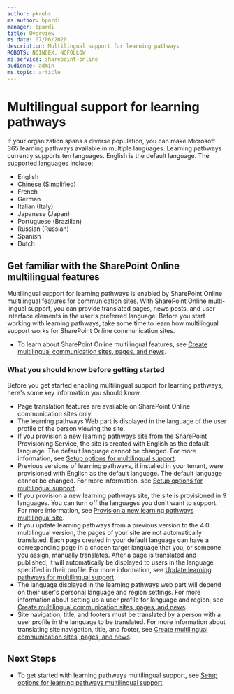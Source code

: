 ```yaml
---
author: pkrebs
ms.author: bpardi
manager: bpardi
title: Overview
ms.date: 07/06/2020
description: Multilingual support for learning pathways
ROBOTS: NOINDEX, NOFOLLOW
ms.service: sharepoint-online
audience: admin
ms.topic: article
---
```


# Multilingual support for learning pathways

If your organization spans a diverse population, you can make Microsoft 365 learning pathways available in multiple languages. Learning pathways currently supports ten languages. English is the default language. The supported languages include:   

- English	 
- Chinese (Simplified)
- French
- German
- Italian (Italy)
- Japanese (Japan)
- Portuguese (Brazilian)
- Russian (Russian)
- Spanish
- Dutch

## Get familiar with the SharePoint Online multilingual features
Multilingual support for learning pathways is enabled by SharePoint Online multilingual features for communication sites.
With SharePoint Online multi-lingual support, you can provide translated pages, news posts, and user interface elements in the user's preferred language. Before you start working with learning pathways, take some time to learn how multilingual support works for SharePoint Online communication sites. 
- To learn about SharePoint Online multilingual features, see [Create multilingual communication sites, pages, and news](https://support.office.com/article/2bb7d610-5453-41c6-a0e8-6f40b3ed750c). 

### What you should know before getting started 
Before you get started enabling multilingual support for learning pathways, here's some key information you should know. 

- Page translation features are available on SharePoint Online communication sites only.
- The learning pathways Web part is displayed in the language of the user profile of the person viewing the site.   
- If you provision a new learning pathways site from the SharePoint Provisioning Service, the site is created with English as the default language. The default language cannot be changed. For more information, see [Setup options for multilingual support](./custom_setupoptions_ml.md).
- Previous versions of learning pathways, if installed in your tenant, were provisioned with English as the default language. The default language cannot be changed. For more information, see [Setup options for multilingual support](./custom_setupoptions_ml.md).
- If you provision a new learning pathways site, the site is provisioned in 9 languages. You can turn off the languages you don't want to support. For more information, see [Provision a new learning pathways multilingual site](./custom_provision_ml.md).  
- If you update learning pathways from a previous version to the 4.0 multilingual version, the pages of your site are not automatically translated. Each page created in your default language can have a corresponding page in a chosen target language that you, or someone you assign, manually translates. After a page is translated and published, it will automatically be displayed to users in the language specified in their profile. For more information, see [Update learning pathways for multilingual support](./custom_update_ml.md). 
- The language displayed in the learning pathways web part will depend on their user's personal language and region settings. For more information about setting up a user profile for language and region, see [Create multilingual communication sites, pages, and news](https://support.office.com/article/2bb7d610-5453-41c6-a0e8-6f40b3ed750c). 
- Site navigation, title, and footers must be translated by a person with a user profile in the language to be translated. For more information about translating site navigation, title, and footer, see [Create multilingual communication sites, pages, and news](https://support.office.com/article/2bb7d610-5453-41c6-a0e8-6f40b3ed750c).

## Next Steps
- To get started with learning pathways multilingual support, see [Setup options for learning pathways multilingual support](./custom_setupoptions_ml.md).